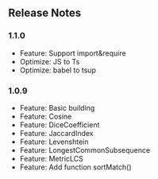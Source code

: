 ## Release Notes

### 1.1.0
* Feature: Support import&require
* Optimize: JS to Ts
* Optimize: babel to tsup


### 1.0.9
* Feature: Basic building
* Feature: Cosine
* Feature: DiceCoefficient
* Feature: JaccardIndex
* Feature: Levenshtein
* Feature: LongestCommonSubsequence
* Feature: MetricLCS
* Feature: Add function sortMatch()
